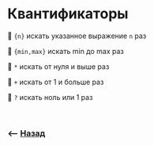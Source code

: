 # Квантификаторы

💠 `{n}` искать указанное выражение `n` раз

💠 `{min,max}` искать min до max раз

💠 `*` искать от нуля и выше раз

💠 `+` искать от 1 и больше раз

💠 `?` искать ноль или 1 раз

<br>

### ⟵ **<a href="../../readme.md">Назад</a>**